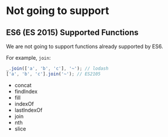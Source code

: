 # Not going to support

## ES6 (ES 2015) Supported Functions

We are not going to support functions already supported by ES6.

For example, `join`:

```js
_.join(['a', 'b', 'c'], '~'); // lodash
['a', 'b', 'c'].join('~'); // ES2105
```

- concat
- findIndex
- fill
- indexOf
- lastIndexOf
- join
- nth
- slice

